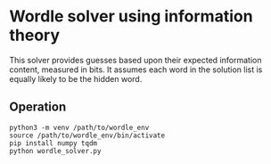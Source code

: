# Wordle solver using information theory

This solver provides guesses based upon their expected information content, measured in bits. 
It assumes each word in the solution list is equally likely to be the hidden word.

## Operation

```
python3 -m venv /path/to/wordle_env
source /path/to/wordle_env/bin/activate
pip install numpy tqdm
python wordle_solver.py
```

